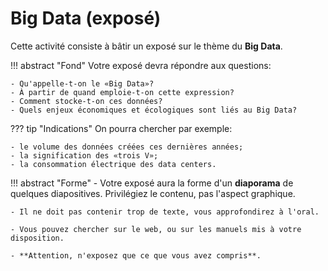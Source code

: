 # Big Data (exposé)

Cette activité consiste à bâtir un exposé sur le thème du **Big Data**.

!!! abstract "Fond"
    Votre exposé devra répondre aux questions:

    - Qu'appelle-t-on le «Big Data»?
    - À partir de quand emploie-t-on cette expression?
    - Comment stocke-t-on ces données?
    - Quels enjeux économiques et écologiques sont liés au Big Data?

??? tip "Indications"
    On pourra chercher par exemple:

    - le volume des données créées ces dernières années;
    - la signification des «trois V»;
    - la consommation électrique des data centers.

!!! abstract "Forme"
    - Votre exposé aura la forme d'un **diaporama** de quelques diapositives. Privilégiez le contenu, pas l'aspect graphique.

    - Il ne doit pas contenir trop de texte, vous approfondirez à l'oral.

    - Vous pouvez chercher sur le web, ou sur les manuels mis à votre disposition.

    - **Attention, n'exposez que ce que vous avez compris**.